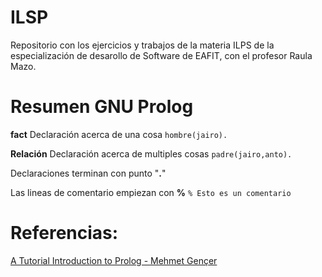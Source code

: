 # ILSP 

Repositorio con los ejercicios y trabajos de la materia ILPS de la especialización de desarollo de Software de EAFIT, con el profesor Raula Mazo.

# Resumen GNU Prolog

**fact** Declaración acerca de una cosa
`hombre(jairo).`

**Relación** Declaración acerca de multiples cosas
`padre(jairo,anto).`

Declaraciones terminan con punto "**.**"

Las lineas de comentario empiezan con **%**
`% Esto es un comentario`


# Referencias:
[A Tutorial Introduction to Prolog - Mehmet Gençer](http://mgencer.com/files/PrologTutorial.html)

